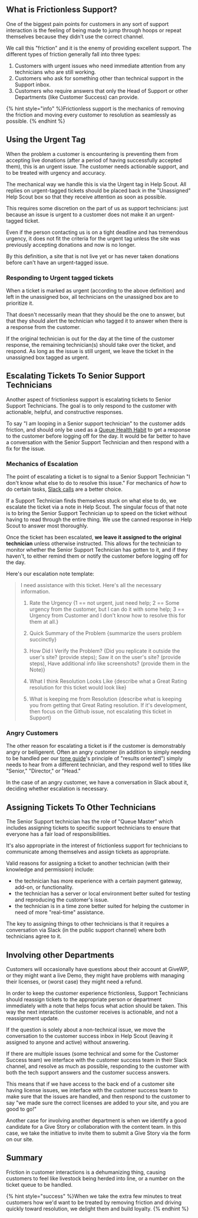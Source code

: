 ## What is Frictionless Support?

One of the biggest pain points for customers in any sort of support interaction is the feeling of being made to jump through hoops or repeat themselves because they didn't use the correct channel. 

We call this "friction" and it is the enemy of providing excellent support. The different types of friction generally fall into three types:

1. Customers with urgent issues who need immediate attention from any technicians who are still working.
1. Customers who ask for something other than technical support in the Support inbox.
1. Customers who require answers that only the Head of Support or other Departments (like Customer Success) can provide.

{% hint style="info" %}Frictionless support is the mechanics of removing the friction and moving every customer to resolution as seamlessly as possible. {% endhint %}

## Using the Urgent Tag

When the problem a customer is encountering is preventing them from accepting live donations (after a period of having successfully accepted them), this is an urgent issue. The customer needs actionable support, and to be treated with urgency and accuracy. 

The mechanical way we handle this is via the Urgent tag in Help Scout. All replies on urgent-tagged tickets should be placed back in the "Unassigned" Help Scout box so that they receive attention as soon as possible. 

This requires some discretion on the part of us as support technicians: just because an issue is urgent to a customer does not make it an urgent-tagged ticket.

Even if the person contacting us is on a tight deadline and has tremendous urgency, it does not fit the criteria for the urgent tag unless the site was previously accepting donations and now is no longer. 

By this definition, a site that is not live yet or has never taken donations before can't have an urgent-tagged issue. 

### Responding to Urgent tagged tickets

When a ticket is marked as urgent (according to the above definition) and left in the unassigned box, all technicians on the unassigned box are to prioritize it. 

That doesn't necessarily mean that they should be the one to answer, but that they should alert the technician who tagged it to answer when there is a response from the customer. 

If the original technician is out for the day at the time of the customer response, the remaining technician(s) should take over the ticket, and respond. As long as the issue is still urgent, we leave the ticket in the unassigned box tagged as urgent. 

## Escalating Tickets To Senior Support Technicians

Another aspect of frictionless support is escalating tickets to Senior Support Technicians. The goal is to only respond to the customer with actionable, helpful, and constructive responses. 

To say "I am looping in a Senior support technician" to the customer adds friction, and should only be used as a [Queue Health Habit](../daily-routine/queue-health-habits.md) to get a response to the customer before logging off for the day. It would be far better to have a conversation with the Senior Support Technician and then respond with a fix for the issue. 

### Mechanics of Escalation

The point of escalating a ticket is to signal to a Senior Support Technician "I don't know what else to do to resolve this issue." For mechanics of _how_ to do certain tasks, [Slack calls](../communicating-as-a-team/using-slack.md) are a better choice. 

If a Support Technician finds themselves stuck on what else to do, we escalate the ticket via a note in Help Scout. The singular focus of that note is to bring the Senior Support Technician up to speed on the ticket without having to read through the entire thing. We use the canned response in Help Scout to answer most thoroughly. 

Once the ticket has been escalated, **we leave it assigned to the original technician** unless otherwise instructed. This allows for the technician to monitor whether the Senior Support Technician has gotten to it, and if they haven't, to either remind them or notify the customer before logging off for the day. 

Here's our escalation note template:
> I need assistance with this ticket. Here's all the necessary information.
>
> 1. Rate the Urgency
{1 == not urgent, just need help; 2 == Some urgency from the customer, but I can do it with some help; 3 == Urgency from Customer and I don't know how to resolve this for them at all.}
>
> 2. Quick Summary of the Problem
{summarize the users problem succinctly}
>
> 3. How Did I Verify the Problem? 
{Did you replicate it outside the user's site? (provide steps); Saw it on the user's site? (provide steps), Have additional info like screenshots? (provide them in the Note)}
>
> 4. What I think Resolution Looks Like
{describe what a Great Rating resolution for this ticket would look like}
>
> 5. What is keeping me from Resolution
{describe what is keeping you from getting that Great Rating resolution. If it's development, then focus on the Github issue, not escalating this ticket in Support}

### Angry Customers
The other reason for escalating a ticket is if the customer is demonstrably angry or belligerent. Often an angry customer (in addition to simply needing to be handled per our [tone guide](tone-guide.md)'s principle of "results oriented") simply needs to hear from a different technician, and they respond well to titles like "Senior," "Director," or "Head." 

In the case of an angry customer, we have a conversation in Slack about it, deciding whether escalation is necessary. 

## Assigning Tickets To Other Technicians

The Senior Support technician has the role of "Queue Master" which includes assigning tickets to specific support technicians to ensure that everyone has a fair load of responsibilities. 

It's also appropriate in the interest of frictionless support for technicians to communicate among themselves and assign tickets as appropriate. 

Valid reasons for assigning a ticket to another technician (with their knowledge and permission) include:
- the technician has more experience with a certain payment gateway, add-on, or functionality. 
- the technician has a server or local environment better suited for testing and reproducing the customer's issue.
- the technician is in a time zone better suited for helping the customer in need of more "real-time" assistance.

The key to assigning things to other technicians is that it requires a conversation via Slack (in the public support channel) where both technicians agree to it. 

## Involving other Departments

Customers will occasionally have questions about their account at GiveWP, or they might want a live Demo, they might have problems with managing their licenses, or (worst case) they might need a refund. 

In order to keep the customer experience frictionless, Support Technicians should reassign tickets to the appropriate person or department immediately with a note that helps focus what action should be taken. This way the next interaction the customer receives is actionable, and not a reassignment update.

If the question is solely about a non-technical issue, we move the conversation to the customer success inbox in Help Scout (leaving it assigned to anyone and active) without answering. 

If there are multiple issues (some technical and some for the Customer Success team) we interface with the customer success team in their Slack channel, and resolve as much as possible, responding to the customer with both the tech support answers and the customer success answers. 

This means that if we have access to the back end of a customer site having license issues, we interface with the customer success team to make sure that the issues are handled, and then respond to the customer to say "we made sure the correct licenses are added to your site, and you are good to go!"

Another case for involving another department is when we identify a good candidate for a Give Story or collaboration with the content team. In this case, we take the initiative to invite them to submit a Give Story via the form on our site. 

## Summary

Friction in customer interactions is a dehumanizing thing, causing customers to feel like livestock being herded into line, or a number on the ticket queue to be handled. 

{% hint style="success" %}When we take the extra few minutes to treat customers how we'd want to be treated by removing friction and driving quickly toward resolution, we delight them and build loyalty. {% endhint %}